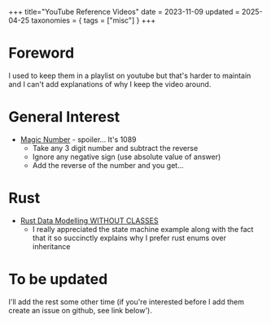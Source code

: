 +++
title="YouTube Reference Videos"
date = 2023-11-09
updated = 2025-04-25
taxonomies = { tags = ["misc"] }
+++

# Foreword

I used to keep them in a playlist on youtube but that's harder to maintain and I can't add explanations of why I keep the video around.

# General Interest

- [Magic Number](https://youtube.com/shorts/MjcLeWcoVgo?si=W_qU0wDr5x_6T_O8) - spoiler... It's 1089
  - Take any 3 digit number and subtract the reverse
  - Ignore any negative sign (use absolute value of answer)
  - Add the reverse of the number and you get...

# Rust

- [Rust Data Modelling WITHOUT CLASSES](https://www.youtube.com/watch?v=z-0-bbc80JM)
  - I really appreciated the state machine example along with the fact that it so succinctly explains why I prefer rust enums over inheritance

# To be updated

I'll add the rest some other time (if you're interested before I add them create an issue on github, see link below').
